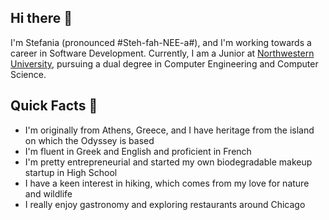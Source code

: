 ## Hi there 👋

<!--
**stefania-vasileiadou/stefania-vasileiadou** is a ✨ _special_ ✨ repository because its `README.md` (this file) appears on your GitHub profile.

Here are some ideas to get you started:

- 🔭 I’m currently working on ...
- 🌱 I’m currently learning ...
- 👯 I’m looking to collaborate on ...
- 🤔 I’m looking for help with ...
- 💬 Ask me about ...
- 📫 How to reach me: ...
- 😄 Pronouns: ...
- ⚡ Fun fact: ...
-->

I'm Stefania (pronounced #Steh-fah-NEE-a#), and I'm working towards a career in Software Development. Currently, I am a Junior at [Northwestern University](https://www.mccormick.northwestern.edu/), pursuing a dual degree in Computer Engineering and Computer Science.

## Quick Facts 🧩
- I'm originally from Athens, Greece, and I have heritage from the island on which the Odyssey is based
- I'm fluent in Greek and English and proficient in French
- I'm pretty entrepreneurial and started my own biodegradable makeup startup in High School
- I have a keen interest in hiking, which comes from my love for nature and wildlife
- I really enjoy gastronomy and exploring restaurants around Chicago

